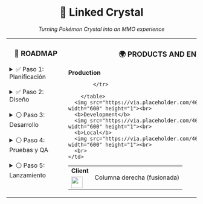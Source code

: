 <h1 align="center">💎 Linked Crystal</h1>
<p align="center"><em>Turning Pokémon Crystal into an MMO experience</em></p>

<table>
  <tr>
    <td valign="top">
      <h3 align="center">🚀 ROADMAP</h3>
      <img src="https://via.placeholder.com/400x1/FFFFFF/FFFFFF" alt="" width="140" height="1">
      <br>
      <details>
        <summary>✅ Paso 1: Planificación</summary>
        Definir objetivos y alcance del proyecto.  
        Reunir recursos y establecer cronograma.
      </details>
      <br>
      <details>
        <summary>✅ Paso 2: Diseño</summary>
        Crear diagramas, wireframes y especificaciones técnicas.
      </details>
      <br>
      <details>
        <summary>⚪ Paso 3: Desarrollo</summary>
        Implementar funcionalidades principales y pruebas iniciales.
      </details>
      <br>
      <details>
        <summary>⚪ Paso 4: Pruebas y QA</summary>
        Realizar pruebas exhaustivas y corrección de errores.
      </details>
      <br>
      <details>
        <summary>⚪ Paso 5: Lanzamiento</summary>
        Despliegue a producción y documentación final.
      </details>
    </td>
    <td valign="top">
      <h3 align="center">🌍 PRODUCTS AND ENVIRONMENTS</h3>    
      <img src="https://via.placeholder.com/400x1/FFFFFF/FFFFFF" alt="" width="600" height="1"><br>
      <b>Production</b><br>
        <table>
            <tr>
              <td><b>Client</b></td>
              <td rowspan="2">Columna derecha (fusionada)</td>
            </tr>
            <tr>
                <td>
                  <code><img height="30" src="https://img.shields.io/badge/Python-FFD43B?style=for-the-badge&logo=python&logoColor=blue"></code>
                </td>
                
            </tr>
            
        </table>
      <img src="https://via.placeholder.com/400x1/FFFFFF/FFFFFF" alt="" width="600" height="1"><br>
      <b>Development</b>
      <img src="https://via.placeholder.com/400x1/FFFFFF/FFFFFF" alt="" width="600" height="1"><br>
      <b>Local</b>
      <img src="https://via.placeholder.com/400x1/FFFFFF/FFFFFF" alt="" width="600" height="1"><br>
      <br>
    </td>
    
  </tr>
</table>
